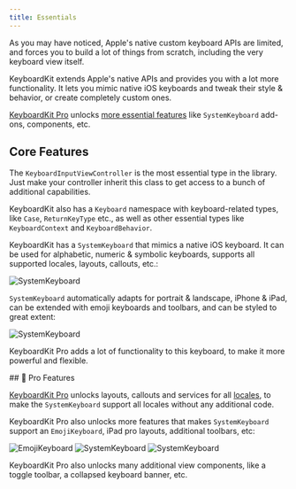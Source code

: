 ```yaml
---
title: Essentials
---
```


As you may have noticed, Apple's native custom keyboard APIs are limited, and forces you to build a lot of things from scratch, including the very keyboard view itself.

KeyboardKit extends Apple's native APIs and provides you with a lot more functionality. It lets you mimic native iOS keyboards and tweak their style & behavior, or create completely custom ones.

[KeyboardKit Pro][Pro] unlocks [more essential features](#pro) like `SystemKeyboard` add-ons, components, etc.


## Core Features

The ``KeyboardInputViewController`` is the most essential type in the library. Just make your controller inherit this class to get access to a bunch of additional capabilities.

KeyboardKit also has a ``Keyboard`` namespace with keyboard-related types, like ``Case``, ``ReturnKeyType`` etc., as well as other essential types like ``KeyboardContext`` and  ``KeyboardBehavior``.


KeyboardKit has a ``SystemKeyboard`` that mimics a native iOS keyboard. It can be used for alphabetic, numeric & symbolic keyboards,  supports all supported locales, layouts, callouts, etc.:

![SystemKeyboard]({{page.assets}}systemkeyboard-swedish-350.jpg)

`SystemKeyboard` automatically adapts for portrait & landscape, iPhone & iPad, can be extended with emoji keyboards and toolbars, and can be styled to great extent:

![SystemKeyboard]({{page.assets}}systemkeyboard-styled-350.jpg)

KeyboardKit Pro adds a lot of functionality to this keyboard, to make it more powerful and flexible.


<a name="pro">
## 👑 Pro Features

[KeyboardKit Pro][Pro] unlocks layouts, callouts and services for all [locales](/locales), to make the `SystemKeyboard` support all locales without any additional code.

KeyboardKit Pro also unlocks more features that makes `SystemKeyboard` support an `EmojiKeyboard`, iPad pro layouts, additional toolbars, etc:

![EmojiKeyboard]({{page.assets}}emojikeyboard-350.jpg)
![SystemKeyboard]({{page.assets}}systemkeyboard-ipadpro.jpg)
![SystemKeyboard]({{page.assets}}inputtoolbar-ipadpro.png)

KeyboardKit Pro also unlocks many additional view components, like a toggle toolbar, a collapsed keyboard banner, etc.


[Pro]: /pro
